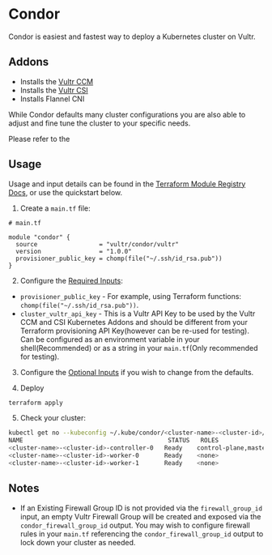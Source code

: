 # Condor

Condor is easiest and fastest way to deploy a Kubernetes cluster on Vultr. 

## Addons
  * Installs the [Vultr CCM](https://github.com/vultr/vultr-cloud-controller-manager)
  * Installs the [Vultr CSI](https://github.com/vultr/vultr-csi)
  * Installs Flannel CNI

While Condor defaults many cluster configurations you are also able to adjust and fine tune the cluster to your specific needs.

Please refer to the 
## Usage

Usage and input details can be found in the [Terraform Module Registry Docs](https://registry.terraform.io/modules/vultr/condor/vultr/latest), or use the quickstart below.

1. Create a `main.tf` file:
``` hcl
# main.tf

module "condor" {
  source                 = "vultr/condor/vultr"
  version                = "1.0.0"
  provisioner_public_key = chomp(file("~/.ssh/id_rsa.pub"))
}
```
2. Configure the [Required Inputs](https://registry.terraform.io/modules/linode/k8s/linode/latest?tab=inputs#required-inputs):
  * `provisioner_public_key` -  For example, using Terraform functions: `chomp(file("~/.ssh/id_rsa.pub"))`.
  * `cluster_vultr_api_key` - This is a Vultr API Key to be used by the Vultr CCM and CSI Kubernetes Addons and should be different from your Terraform provisioning API Key(however can be re-used for testing). Can be configured as an environment variable in your shell(Recommended) or as a string in your `main.tf`(Only recommended for testing).

3. Configure the [Optional Inputs](https://registry.terraform.io/modules/linode/k8s/linode/latest?tab=inputs#optional-inputs) if you wish to change from the defaults.

4. Deploy
``` sh
terraform apply
```

5. Check your cluster:

``` sh
kubectl get no --kubeconfig ~/.kube/condor/<cluster-name>-<cluster-id>/configkubectl --kubeconfig ~/.kube/condor/condor-test-728e1059637c7a78/config get no
NAME                                        STATUS   ROLES                  AGE   VERSION
<cluster-name>-<cluster-id>-controller-0   Ready    control-plane,master   16h   v1.20.2
<cluster-name>-<cluster-id>-worker-0       Ready    <none>                 16h   v1.20.2
<cluster-name>-<cluster-id>-worker-1       Ready    <none>                 16h   v1.20.2
```

## Notes
 * If an Existing Firewall Group ID is not provided via the `firewall_group_id` input, an empty Vultr Firewall Group will be created and exposed via the `condor_firewall_group_id` output. You may wish to configure firewall rules in your `main.tf` referencing the `condor_firewall_group_id` output to lock down your cluster as needed. 

